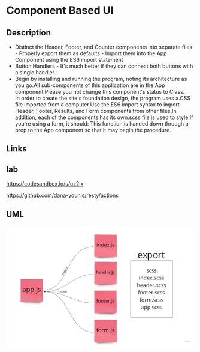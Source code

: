 # Component Based UI


## Description
- Distinct the Header, Footer, and Counter components into separate files - Properly export them as defaults - Import them into the App Component using the ES6 import statement
- Button Handlers - It's much better if they can connect both buttons with a single handler.
- Begin by installing and running the program, noting its architecture as you go.All sub-components of this application are in the App component.Please you not change this component's status to Class.   
In order to create the site's foundation design, the program uses a.CSS file imported from a computer.Use the ES6 import syntax to import Header, Footer, Results, and Form components from other files,In addition, each of the components has its own.scss file is used to style If you're using a form, it should:
  This function is handed down through a prop to the App component so that it may begin the procedure.

## Links


## lab
https://codesandbox.io/s/uz2lx


https://github.com/dana-younis/resty/actions




## UML

![uml](./base.jpg)
